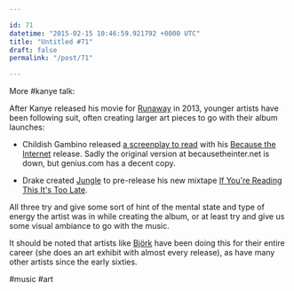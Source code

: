 ```yaml
---

id: 71
datetime: "2015-02-15 10:46:59.921792 +0000 UTC"
title: "Untitled #71"
draft: false
permalink: "/post/71"

---
```


More #kanye talk:

After Kanye released his movie for [Runaway](https://www.youtube.com/watch?v=Jg5wkZ-dJXA) in 2013, younger artists have been following suit, often creating larger art pieces to go with their album launches:

 - Childish Gambino released [a screenplay to read](http://genius.com/albums/Childish-gambino/Because-the-internet-screenplay) with his [Because the Internet](https://en.wikipedia.org/wiki/Because_the_Internet) release. Sadly the original version at becausetheinter.net is down, but genius.com has a decent copy.

 - Drake created [Jungle](https://vimeo.com/119416353) to pre-release his new mixtape [If You're Reading This It's Too Late](https://en.wikipedia.org/wiki/If_You%!r(MISSING)e_Reading_This_It%!s(MISSING)_Too_Late).

All three try and give some sort of hint of the mental state and type of energy the artist was in while creating the album, or at least try and give us some visual ambiance to go with the music.

It should be noted that artists like [Björk](https://en.wikipedia.org/wiki/Bj%!C(MISSING)3%!B(MISSING)6rk) have been doing this for their entire career (she does an art exhibit with almost every release), as have many other artists since the early sixties.

#music #art
